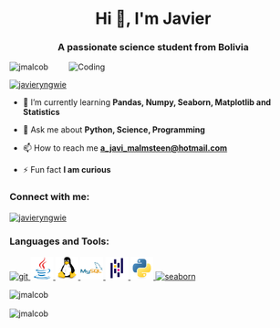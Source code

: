 <h1 align="center">Hi 👋, I'm Javier</h1>
<h3 align="center">A passionate science student from Bolivia</h3>
<img align="right" alt="Coding" width="400" src="https://64.media.tumblr.com/6c2369e78e5e4ead95088067cef46e0a/tumblr_inline_oxpqd0eum21tzhl5u_540.gif">

<p align="left"> <img src="https://komarev.com/ghpvc/?username=jmalcob&label=Profile%20views&color=0e75b6&style=flat" alt="jmalcob" /> </p>

<p align="left"> <a href="https://twitter.com/javieryngwie" target="blank"><img src="https://img.shields.io/twitter/follow/javieryngwie?logo=twitter&style=for-the-badge" alt="javieryngwie" /></a> </p>

- 🌱 I’m currently learning **Pandas, Numpy, Seaborn, Matplotlib and Statistics**

- 💬 Ask me about **Python, Science, Programming**

- 📫 How to reach me **a_javi_malmsteen@hotmail.com**

- ⚡ Fun fact **I am curious**

<h3 align="left">Connect with me:</h3>
<p align="left">
<a href="https://twitter.com/javieryngwie" target="blank"><img align="center" src="https://raw.githubusercontent.com/rahuldkjain/github-profile-readme-generator/master/src/images/icons/Social/twitter.svg" alt="javieryngwie" height="30" width="40" /></a>
</p>

<h3 align="left">Languages and Tools:</h3>
<p align="left"> <a href="https://git-scm.com/" target="_blank" rel="noreferrer"> <img src="https://www.vectorlogo.zone/logos/git-scm/git-scm-icon.svg" alt="git" width="40" height="40"/> </a> <a href="https://www.java.com" target="_blank" rel="noreferrer"> <img src="https://raw.githubusercontent.com/devicons/devicon/master/icons/java/java-original.svg" alt="java" width="40" height="40"/> </a> <a href="https://www.linux.org/" target="_blank" rel="noreferrer"> <img src="https://raw.githubusercontent.com/devicons/devicon/master/icons/linux/linux-original.svg" alt="linux" width="40" height="40"/> </a> <a href="https://www.mysql.com/" target="_blank" rel="noreferrer"> <img src="https://raw.githubusercontent.com/devicons/devicon/master/icons/mysql/mysql-original-wordmark.svg" alt="mysql" width="40" height="40"/> </a> <a href="https://pandas.pydata.org/" target="_blank" rel="noreferrer"> <img src="https://raw.githubusercontent.com/devicons/devicon/2ae2a900d2f041da66e950e4d48052658d850630/icons/pandas/pandas-original.svg" alt="pandas" width="40" height="40"/> </a> <a href="https://www.python.org" target="_blank" rel="noreferrer"> <img src="https://raw.githubusercontent.com/devicons/devicon/master/icons/python/python-original.svg" alt="python" width="40" height="40"/> </a> <a href="https://seaborn.pydata.org/" target="_blank" rel="noreferrer"> <img src="https://seaborn.pydata.org/_images/logo-mark-lightbg.svg" alt="seaborn" width="40" height="40"/> </a> </p>

<p><img align="center" src="https://github-readme-stats.vercel.app/api/top-langs?username=jmalcob&show_icons=true&locale=en&layout=compact" alt="jmalcob" /></p>

<p><img align="center" src="https://github-readme-streak-stats.herokuapp.com/?user=jmalcob&" alt="jmalcob" /></p>
